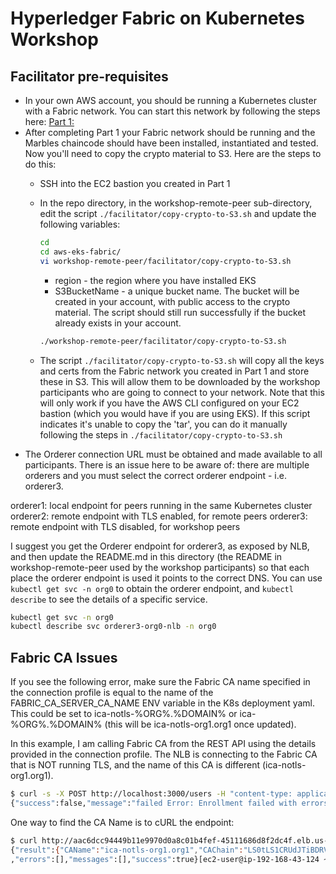 # Hyperledger Fabric on Kubernetes Workshop

## Facilitator pre-requisites
* In your own AWS account, you should be running a Kubernetes cluster with a Fabric network. You can start this network
by following the steps here: [Part 1:](../fabric-main/README.md) 
* After completing Part 1 your Fabric network should be running and the Marbles chaincode should have been installed,
instantiated and tested. Now you'll need to copy the crypto material to S3. Here are the steps to do this: 
    * SSH into the EC2 bastion you created in Part 1
    * In the repo directory, in the workshop-remote-peer sub-directory, edit the script `./facilitator/copy-crypto-to-S3.sh` 
    and update the following variables:
    
        ```bash
        cd
        cd aws-eks-fabric/
        vi workshop-remote-peer/facilitator/copy-crypto-to-S3.sh
        ```
        * region - the region where you have installed EKS
        * S3BucketName - a unique bucket name. The bucket will be created in your account, with public access to the crypto material. The
        script should still run successfully if the bucket already exists in your account.
        
        ```bash
        ./workshop-remote-peer/facilitator/copy-crypto-to-S3.sh
        ```
        
    * The script `./facilitator/copy-crypto-to-S3.sh` will copy all the keys and certs from the Fabric network you created in Part 1
    and store these in S3. This will allow them to be downloaded by the workshop participants who are going to connect to your network. 
    Note that this will only work if you have the AWS CLI configured on your EC2 bastion (which you would have if you are using EKS).
    If this script indicates it's unable to copy the 'tar', you can do it manually following the steps in `./facilitator/copy-crypto-to-S3.sh`
* The Orderer connection URL must be obtained and made available to all participants. There is an issue here to be aware of:
there are multiple orderers and you must select the correct orderer endpoint - i.e. orderer3. 

orderer1: local endpoint for peers running in the same Kubernetes cluster
orderer2: remote endpoint with TLS enabled, for remote peers
orderer3: remote endpoint with TLS disabled, for workshop peers

I suggest you get the Orderer endpoint for orderer3, as exposed by NLB, and then update the README.md in this directory 
(the README in workshop-remote-peer used by the workshop participants) so that
each place the orderer endpoint is used it points to the correct DNS. You can use `kubectl get svc -n org0` to obtain the
orderer endpoint, and `kubectl describe` to see the details of a specific service.

```bash
kubectl get svc -n org0
kubectl describe svc orderer3-org0-nlb -n org0
```

## Fabric CA Issues
If you see the following error, make sure the Fabric CA name specified in the connection profile is equal to the name
of the FABRIC_CA_SERVER_CA_NAME ENV variable in the K8s deployment yaml. This could be set to ica-notls-%ORG%.%DOMAIN% or
ica-%ORG%.%DOMAIN% (this will be ica-notls-org1.org1 once updated).

In this example, I am calling Fabric CA from the REST API using the details provided in the connection profile. The
NLB is connecting to the Fabric CA that is NOT running TLS, and the name of this CA is different (ica-notls-org1.org1).

```bash
$ curl -s -X POST http://localhost:3000/users -H "content-type: application/x-www-form-urlencoded" -d 'username=michael&orgName=Org1'                                                                                         
{"success":false,"message":"failed Error: Enrollment failed with errors [[{\"code\":19,\"message\":\"CA 'ica-org1.org1' does not exist\"}]]"}
```

One way to find the CA Name is to cURL the endpoint:

```bash
$ curl http://aac6dcc94449b11e9970d0a8c01b4fef-45111686d8f2dc4f.elb.us-east-1.amazonaws.com:7054/api/v1/cainfo
{"result":{"CAName":"ica-notls-org1.org1","CAChain":"LS0tLS1CRUdJTiBDRVJUSUZJt...VktLS0tLQo=","Version":"1.4.0-rc1"}
,"errors":[],"messages":[],"success":true}[ec2-user@ip-192-168-43-124 ~]$ 
```
